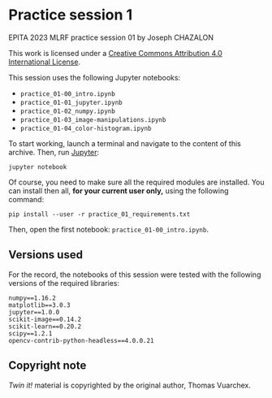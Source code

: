 # Practice session 1

EPITA 2023 MLRF practice session 01 by Joseph CHAZALON

This work is licensed under a [Creative Commons Attribution 4.0 International License](http://creativecommons.org/licenses/by/4.0/).

This session uses the following Jupyter notebooks:
- `practice_01-00_intro.ipynb`
- `practice_01-01_jupyter.ipynb`
- `practice_01-02_numpy.ipynb`
- `practice_01-03_image-manipulations.ipynb`
- `practice_01-04_color-histogram.ipynb`

To start working, launch a terminal and navigate to the content of this archive.
Then, run [Jupyter](https://jupyter.org/):
```shell
jupyter notebook
```

Of course, you need to make sure all the required modules are installed.
You can install then all, **for your current user only,** using the following command:
```shell
pip install --user -r practice_01_requirements.txt
```

Then, open the first notebook: `practice_01-00_intro.ipynb`.


## Versions used
For the record, the notebooks of this session were tested with the following versions of the required libraries:
```
numpy==1.16.2
matplotlib==3.0.3
jupyter==1.0.0
scikit-image==0.14.2
scikit-learn==0.20.2
scipy==1.2.1
opencv-contrib-python-headless==4.0.0.21
```


## Copyright note
*Twin it!* material is copyrighted by the original author, Thomas Vuarchex.
